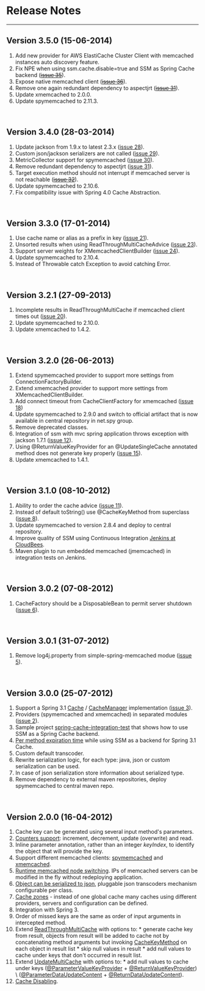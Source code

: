# Release Notes #


---

## Version 3.5.0 (15-06-2014) ##
  1. Add new provider for AWS ElastiCache Cluster Client with memcached instances auto discovery feature.
  1. Fix NPE when using ssm.cache.disable=true and SSM as Spring Cache backend (~~[issue 35](https://github.com/ragnor/simple-spring-memcached/issues/35)~~).
  1. Expose native memcached client (~~[issue 36](https://github.com/ragnor/simple-spring-memcached/issues/36)~~).
  1. Remove one again redundant dependency to aspectjrt (~~[issue 31](https://github.com/ragnor/simple-spring-memcached/issues/31)~~).
  1. Update xmemcached to 2.0.0.
  1. Update spymemcached to 2.11.3.

<br />

## Version 3.4.0 (28-03-2014) ##
  1. Update jackson from 1.9.x to latest 2.3.x ([issue 28](https://code.google.com/p/simple-spring-memcached/issues/detail?id=28)).
  1. Custom json/jackson serializers are not called ([issue 29](https://code.google.com/p/simple-spring-memcached/issues/detail?id=29)).
  1. MetricCollector support for spymemcached ([issue 30](https://code.google.com/p/simple-spring-memcached/issues/detail?id=30)).
  1. Remove redundant dependency to aspectjrt ([issue 31](https://code.google.com/p/simple-spring-memcached/issues/detail?id=31)).
  1. Target execution method should not interrupt if memcached server is not reachable (~~[issue 32](https://github.com/ragnor/simple-spring-memcached/issues/32)~~).
  1. Update spymemcached to 2.10.6.
  1. Fix compatibility issue with Spring 4.0 Cache Abstraction.

<br />

## Version 3.3.0 (17-01-2014) ##
  1. Use cache name or alias as a prefix in key ([issue 21](https://code.google.com/p/simple-spring-memcached/issues/detail?id=21)).
  1. Unsorted results when using ReadThroughMultiCacheAdvice ([issue 23](https://code.google.com/p/simple-spring-memcached/issues/detail?id=23)).
  1. Support server weights for XMemcachedClientBuilder ([issue 24](https://code.google.com/p/simple-spring-memcached/issues/detail?id=24)).
  1. Update spymemcached to 2.10.4.
  1. Instead of Throwable catch Exception to avoid catching Error.

<br />

## Version 3.2.1 (27-09-2013) ##
  1. Incomplete results in ReadThroughMultiCache if memcached client times out ([issue 20](https://code.google.com/p/simple-spring-memcached/issues/detail?id=20)).
  1. Update spymemcached to 2.10.0.
  1. Update xmemcached to 1.4.2.

<br />

## Version 3.2.0 (26-06-2013) ##
  1. Extend spymemcached provider to support more settings from ConnectionFactoryBuilder.
  1. Extend xmemcached provider to support more settings from XMemcachedClientBuilder.
  1. Add connect timeout from CacheClientFactory for xmemcached ([issue 18](https://code.google.com/p/simple-spring-memcached/issues/detail?id=18))
  1. Update spymemcached to 2.9.0 and switch to official artifact that is now available in central repository in net.spy group.
  1. Remove deprecated classes.
  1. Integration of ssm with mvc spring application throws exception with jackson 1.7.1 ([issue 12](https://code.google.com/p/simple-spring-memcached/issues/detail?id=12)).
  1. Using @ReturnValueKeyProvider for an @UpdateSingleCache annotated method does not generate key properly ([issue 15](https://code.google.com/p/simple-spring-memcached/issues/detail?id=15)).
  1. Update xmemcached to 1.4.1.

<br />

## Version 3.1.0 (08-10-2012) ##
  1. Ability to order the cache advice ([issue 11](https://code.google.com/p/simple-spring-memcached/issues/detail?id=11)).
  1. Instead of default toString() use @CacheKeyMethod from superclass ([issue 8](https://code.google.com/p/simple-spring-memcached/issues/detail?id=8)).
  1. Update spymemcached to version 2.8.4 and deploy to central repository.
  1. Improve quality of SSM using Continuous Integration [Jenkins at CloudBees](https://ragnor.ci.cloudbees.com/).
  1. Maven plugin to run embedded memcached (jmemcached) in integration tests on Jenkins.

<br />

## Version 3.0.2 (07-08-2012) ##
  1. CacheFactory should be a DisposableBean to permit server shutdown ([issue 6](https://code.google.com/p/simple-spring-memcached/issues/detail?id=6)).

<br />

## Version 3.0.1 (31-07-2012) ##
  1. Remove log4j.property from simple-spring-memcached modue ([issue 5](https://code.google.com/p/simple-spring-memcached/issues/detail?id=5)).

<br />

## Version 3.0.0 (25-07-2012) ##
  1. Support a Spring 3.1 [Cache](http://static.springsource.org/spring/docs/3.1.x/javadoc-api/org/springframework/cache/Cache.html) / [CacheManager](http://static.springsource.org/spring/docs/3.1.x/javadoc-api/org/springframework/cache/CacheManager.html) implementation ([issue 3](https://code.google.com/p/simple-spring-memcached/issues/detail?id=3)).
  1. Providers (spymemcached and xmemcached) in separated modules ([issue 2](https://code.google.com/p/simple-spring-memcached/issues/detail?id=2)).
  1. Sample project [spring-cache-integration-test](http://code.google.com/p/simple-spring-memcached/source/browse/#svn%2Ftrunk%2Fspring-cache-integration-test) that shows how to use SSM as a Spring Cache backend.
  1. [Per method expiration time](Getting_Started#Custom_expiration_time.md) while using SSM as a backend for Spring 3.1 Cache.
  1. Custom default transcoder.
  1. Rewrite serialization logic, for each type: java, json or custom serialization can be used.
  1. In case of json serialization store information about serialized type.
  1. Remove dependency to external maven repositories, deploy spymemcached to central maven repo.

<br />

## Version 2.0.0 (16-04-2012) ##
  1. Cache key can be generated using several input method's parameters.
  1. [Counters support](http://code.google.com/p/simple-spring-memcached/wiki/Getting_Started#Counter_Annotations): increment, decrement, update (overwrite) and read.
  1. Inline parameter annotation, rather than an integer _keyIndex_, to identify the object that will provide the key.
  1. Support different memcached clients: [spymemcached](http://code.google.com/p/spymemcached/) and [xmemcached](http://code.google.com/p/xmemcached/).
  1. [Runtime memcached node switching](http://code.google.com/p/simple-spring-memcached/wiki/UserGuide#Runtime_node_switching). IPs of memcached servers can be modified in the fly without redeploying application.
  1. [Object can be serialized to json](http://code.google.com/p/simple-spring-memcached/wiki/UserGuide#Serialization), pluggable json transcoders mechanism configurable per class.
  1. [Cache zones](http://code.google.com/p/simple-spring-memcached/wiki/UserGuide#Cache_zone) - instead of one global cache many caches using different providers, servers and configuration can be defined.
  1. Integration with Spring 3.
  1. Order of missed keys are the same as order of input arguments in intercepted method.
  1. Extend [ReadThroughMultiCache](https://simple-spring-memcached.googlecode.com/svn/docs/2.0.0/apidocs/com/google/code/ssm/api/ReadThroughMultiCache.html) with options to:
    * generate cache key from result, objects from result will be added to cache not by concatenating method arguments but invoking  [CacheKeyMethod](https://simple-spring-memcached.googlecode.com/svn/docs/2.0.0/apidocs/com/google/code/ssm/api/CacheKeyMethod.html) on each object in result list
    * skip null values in result
    * add null values to cache under keys that don't occurred in result list.
  1. Extend [UpdateMultiCache](https://simple-spring-memcached.googlecode.com/svn/docs/2.0.0/apidocs/com/google/code/ssm/api/UpdateMultiCache.html) with options to:
    * add null values to cache under keys ([@ParameterValueKeyProvider](https://simple-spring-memcached.googlecode.com/svn/docs/2.0.0/apidocs/com/google/code/ssm/api/ParameterValueKeyProvider.html) + [@ReturnValueKeyProvider](https://simple-spring-memcached.googlecode.com/svn/docs/2.0.0/apidocs/com/google/code/ssm/api/ReturnValueKeyProvider.html)) \ ([@ParameterDataUpdateContent](https://simple-spring-memcached.googlecode.com/svn/docs/2.0.0/apidocs/com/google/code/ssm/api/ParameterDataUpdateContent.html) + [@ReturnDataUpdateContent](https://simple-spring-memcached.googlecode.com/svn/docs/2.0.0/apidocs/com/google/code/ssm/api/ReturnDataUpdateContent.html)).
  1. [Cache Disabling](http://code.google.com/p/simple-spring-memcached/wiki/UserGuide#Disabling_cache).